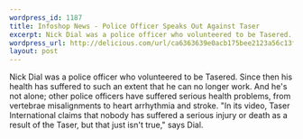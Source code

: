 ```yaml
--- 
wordpress_id: 1187
title: Infoshop News - Police Officer Speaks Out Against Taser
excerpt: Nick Dial was a police officer who volunteered to be Tasered. Since then his health has suffered to such an extent that he can no longer work. And he&#39;s not alone; other police officers have suffered serious health problems, from vertebrae misalignments to heart arrhythmia and stroke. &quot;In its video, Taser International claims that nobody has suffered a serious injury or death as a result of the Taser, but that just isn&#39;t true,&quot; says Dial.
wordpress_url: http://delicious.com/url/ca6363639e0acb175bee2123a56c13fc#jeremy6d
layout: post
---
```

Nick Dial was a police officer who volunteered to be Tasered. Since then his health has suffered to such an extent that he can no longer work. And he's not alone; other police officers have suffered serious health problems, from vertebrae misalignments to heart arrhythmia and stroke. &quot;In its video, Taser International claims that nobody has suffered a serious injury or death as a result of the Taser, but that just isn't true,&quot; says Dial.
